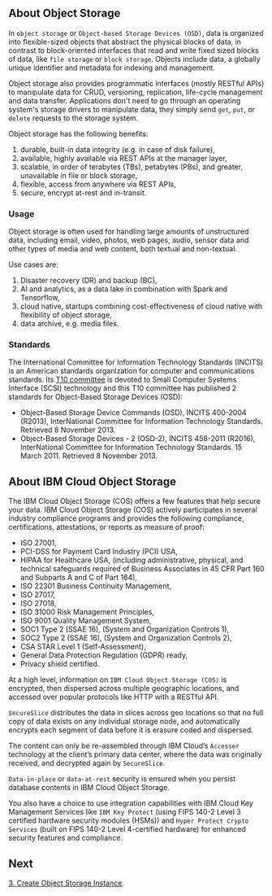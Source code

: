 ## About Object Storage

In `object storage` or `Object-based Storage Devices (OSD)`, data is organized into flexible-sized objects that abstract the physical blocks of data, in contrast to block-oriented interfaces that read and write fixed sized blocks of data, like `file storage` or `block storage`. Objects include data, a globally unique identifier and metadata for indexing and management.

Object storage also provides programmatic interfaces (mostly RESTful APIs) to manipulate data for CRUD, versioning, replication, life-cycle management and data transfer. Applications don't need to go through an operating system's storage drivers to manipulate data, they simply send `get`, `put`, or `delete` requests to the storage system.

Object storage has the following benefits:

1. durable, built-in data integrity (e.g. in case of disk failure),
1. available, highly available via REST APIs at the manager layer,
1. scalable, in order of terabytes (TBs), petabytes (PBs), and greater, unavailable in file or block storage,
1. flexible, access from anywhere via REST APIs,
1. secure, encrypt at-rest and in-transit.

### Usage

Object storage is often used for handling large amounts of unstructured data, including email, video, photos, web pages, audio, sensor data and other types of media and web content, both textual and non-textual.

Use cases are:

1. Disaster recovery (DR) and backup (BC),
1. AI and analytics, as a data lake in combination with Spark and Tensorflow,
1. cloud native, startups combining cost-effectiveness of cloud native with flexibility of object storage,
1. data archive, e.g. media files.

### Standards

The International Committee for Information Technology Standards (INCITS) is an American standards organization for computer and communications standards. Its [T10 committee](http://www.t10.org) is devoted to Small Computer Systems Interface (SCSI) technology and this T10 committee has published 2 standards for Object-Based Storage Devices (OSD):

* Object-Based Storage Device Commands (OSD), INCITS 400-2004 (R2013), InterNational Committee for Information Technology Standards. Retrieved 8 November 2013.
* Object-Based Storage Devices - 2 (OSD-2), INCITS 458-2011 (R2016), InterNational Committee for Information Technology Standards. 15 March 2011. Retrieved 8 November 2013.

## About IBM Cloud Object Storage

The IBM Cloud Object Storage (COS) offers a few features that help secure your data. IBM Cloud Object Storage (COS) actively participates in several industry compliance programs and provides the following compliance, certifications, attestations, or reports as measure of proof:

* ISO 27001,
* PCI-DSS for Payment Card Industry (PCI) USA,
* HIPAA for Healthcare USA, (including administrative, physical, and technical safeguards required of Business Associates in 45 CFR Part 160 and Subparts A and C of Part 164),
* ISO 22301 Business Continuity Management,
* ISO 27017,
* ISO 27018,
* ISO 31000 Risk Management Principles,
* ISO 9001 Quality Management System,
* SOC1 Type 2 (SSAE 16), (System and Organization Controls 1),
* SOC2 Type 2 (SSAE 16), (System and Organization Controls 2),
* CSA STAR Level 1 (Self-Assessment),
* General Data Protection Regulation (GDPR) ready,
* Privacy shield certified.

At a high level, information on `IBM Cloud Object Storage (COS)` is encrypted, then dispersed across multiple geographic locations, and accessed over popular protocols like HTTP with a RESTful API.

`SecureSlice` distributes the data in slices across geo locations so that no full copy of data exists on any individual storage node, and automatically encrypts each segment of data before it is erasure coded and dispersed.

The content can only be re-assembled through IBM Cloud’s `Accesser` technology at the client’s primary data center, where the data was originally received, and decrypted again by `SecureSlice`.

`Data-in-place` or `data-at-rest` security is ensured when you persist database contents in IBM Cloud Object Storage.

You also have a choice to use integration capabilities with IBM Cloud Key Management Services like `IBM Key Protect` (using FIPS 140-2 Level 3 certified hardware security modules (HSMs)) and `Hyper Protect Crypto Services` (built on FIPS 140-2 Level 4-certified hardware) for enhanced security features and compliance.

## Next

[3. Create Object Storage Instance](../cos-with-s3fs/COS.md).